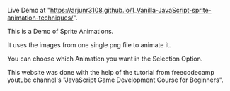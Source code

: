 Live Demo at "https://arjunr3108.github.io/1_Vanilla-JavaScript-sprite-animation-techniques/".

This is a Demo of Sprite Animations.

It uses the images from one single png file to animate it.

You can choose which Animation you want in the Selection Option.

This website was done with the help of the tutorial from freecodecamp youtube channel's "JavaScript Game Development Course for Beginners".
